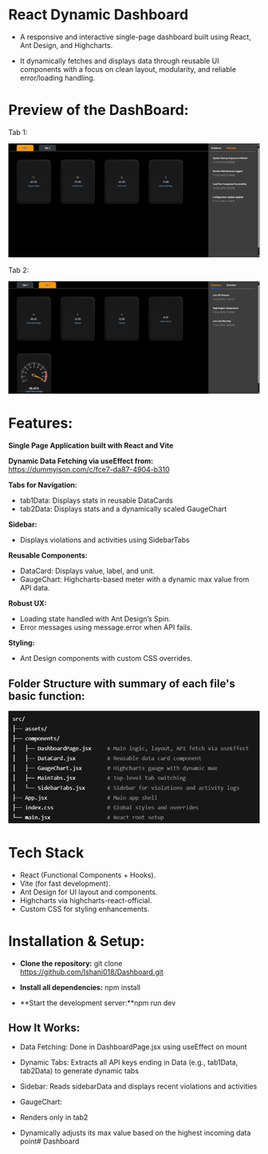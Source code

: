 # React Dynamic Dashboard
- A responsive and interactive single-page dashboard built using React, Ant Design, and Highcharts. 

- It dynamically fetches and displays data through reusable UI components with a focus on clean layout, modularity, and reliable error/loading handling.

# Preview of the DashBoard:

Tab 1:

![Preview of the dashboard](Dashboard1.png)


Tab 2:

![Preview of the dashboard](Dashboard.png)

# Features:

**Single Page Application built with React and Vite**

**Dynamic Data Fetching via useEffect from:** https://dummyjson.com/c/fce7-da87-4904-b310  

**Tabs for Navigation:**

- tab1Data: Displays stats in reusable DataCards  
- tab2Data: Displays stats and a dynamically scaled GaugeChart  

**Sidebar:**

- Displays violations and activities using SidebarTabs  

**Reusable Components:**

- DataCard: Displays value, label, and unit.   
- GaugeChart: Highcharts-based meter with a dynamic max value from API   data.  

**Robust UX:**
- Loading state handled with Ant Design’s Spin.  
- Error messages using message.error when API fails.  

**Styling:**
- Ant Design components with custom CSS overrides.  

## Folder Structure with summary of each file's basic function:

![Preview of the dashboard](FolderStructure.png)

# Tech Stack
- React (Functional Components + Hooks).  
- Vite (for fast development).  
- Ant Design for UI layout and components.  
- Highcharts via highcharts-react-official.  
- Custom CSS for styling enhancements.  

# Installation & Setup:

- **Clone the repository:** git clone https://github.com/Ishani018/Dashboard.git

- **Install all dependencies:** npm install

- **Start the development server:**npm run dev


## How It Works:

- Data Fetching: Done in DashboardPage.jsx using useEffect on mount

- Dynamic Tabs: Extracts all API keys ending in Data (e.g., tab1Data, tab2Data) to generate dynamic tabs

- Sidebar: Reads sidebarData and displays recent violations and activities

- GaugeChart:
- Renders only in tab2
- Dynamically adjusts its max value based on the highest incoming data point# Dashboard


